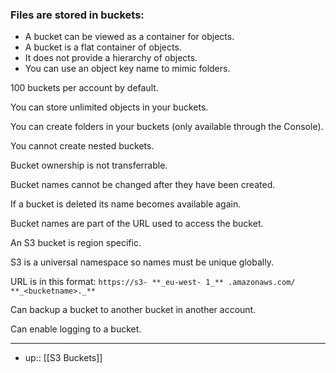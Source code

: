 ### **Files are stored in buckets:**

- A bucket can be viewed as a container for objects.
- A bucket is a flat container of objects.
- It does not provide a hierarchy of objects.
- You can use an object key name to mimic folders.

100 buckets per account by default.

You can store unlimited objects in your buckets.

You can create folders in your buckets (only available through the Console).

You cannot create nested buckets.

Bucket ownership is not transferrable.

Bucket names cannot be changed after they have been created.

If a bucket is deleted its name becomes available again.

Bucket names are part of the URL used to access the bucket.

An S3 bucket is region specific.

S3 is a universal namespace so names must be unique globally.

URL is in this format: `https://s3- **_eu-west- 1_** .amazonaws.com/ **_<bucketname>._**`

Can backup a bucket to another bucket in another account.

Can enable logging to a bucket.


---- 

- up:: [[S3 Buckets]]
